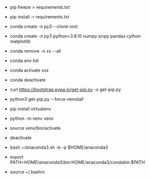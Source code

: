 - pip freeze > requirements.txt
- pip install -r requirements.txt


- conda create -n py3 --clone root
- conda create -n py3 python=3.8.10 numpy scipy pandas cython matplotlib
- conda remove -n xx --all 
- conda env list 
- conda activate xxx
- conda deactivate


- curl https://bootstrap.pypa.io/get-pip.py -o get-pip.py
- python3 get-pip.py --force-reinstall



- pip install virtualenv
- python -m venv venv
- source venv/bin/activate 
- deactivate


- bash ~/anaconda3.sh -b -p $HOME/anaconda3
- export PATH=$HOME/anaconda3/bin:$HOME/anaconda3/condabin:$PATH
- source ~/.bashrc
